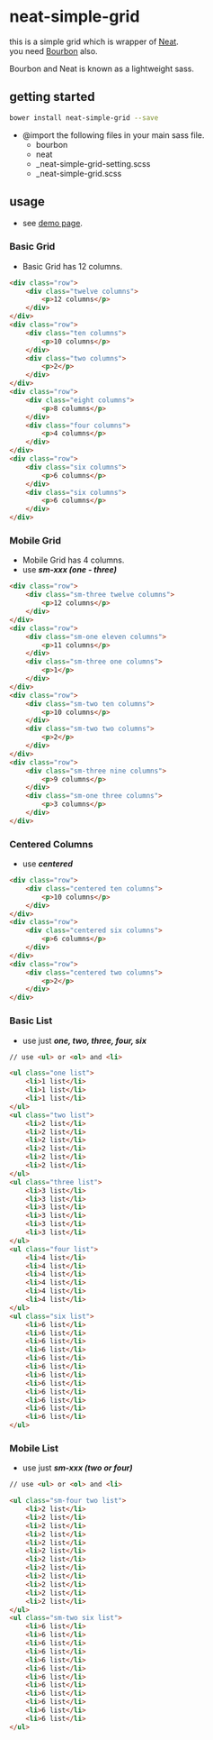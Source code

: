 # neat-simple-grid

this is a simple grid which is wrapper of [Neat](http://neat.bourbon.io/).  
you need [Bourbon](http://bourbon.io/) also.

Bourbon and Neat is known as a lightweight sass.



## getting started

```bash
bower install neat-simple-grid --save
```

* @import the following files in your main sass file.
	* bourbon
	* neat
	* _neat-simple-grid-setting.scss
	* _neat-simple-grid.scss



## usage

* see [demo page](http://github.masa69.net/neat-simple-grid/).

### Basic Grid

* Basic Grid has 12 columns.

```html
<div class="row">
	<div class="twelve columns">
		<p>12 columns</p>
	</div>
</div>
<div class="row">
	<div class="ten columns">
		<p>10 columns</p>
	</div>
	<div class="two columns">
		<p>2</p>
	</div>
</div>
<div class="row">
	<div class="eight columns">
		<p>8 columns</p>
	</div>
	<div class="four columns">
		<p>4 columns</p>
	</div>
</div>
<div class="row">
	<div class="six columns">
		<p>6 columns</p>
	</div>
	<div class="six columns">
		<p>6 columns</p>
	</div>
</div>
```



### Mobile Grid

* Mobile Grid has 4 columns.
* use ***sm-xxx (one - three)***

```html
<div class="row">
	<div class="sm-three twelve columns">
		<p>12 columns</p>
	</div>
</div>
<div class="row">
	<div class="sm-one eleven columns">
		<p>11 columns</p>
	</div>
	<div class="sm-three one columns">
		<p>1</p>
	</div>
</div>
<div class="row">
	<div class="sm-two ten columns">
		<p>10 columns</p>
	</div>
	<div class="sm-two two columns">
		<p>2</p>
	</div>
</div>
<div class="row">
	<div class="sm-three nine columns">
		<p>9 columns</p>
	</div>
	<div class="sm-one three columns">
		<p>3 columns</p>
	</div>
</div>
```



### Centered Columns

* use ***centered***

```html
<div class="row">
	<div class="centered ten columns">
		<p>10 columns</p>
	</div>
</div>
<div class="row">
	<div class="centered six columns">
		<p>6 columns</p>
	</div>
</div>
<div class="row">
	<div class="centered two columns">
		<p>2</p>
	</div>
</div>
```



### Basic List

* use just ***one, two, three, four, six***

```html
// use <ul> or <ol> and <li>

<ul class="one list">
	<li>1 list</li>
	<li>1 list</li>
	<li>1 list</li>
</ul>
<ul class="two list">
	<li>2 list</li>
	<li>2 list</li>
	<li>2 list</li>
	<li>2 list</li>
	<li>2 list</li>
	<li>2 list</li>
</ul>
<ul class="three list">
	<li>3 list</li>
	<li>3 list</li>
	<li>3 list</li>
	<li>3 list</li>
	<li>3 list</li>
	<li>3 list</li>
</ul>
<ul class="four list">
	<li>4 list</li>
	<li>4 list</li>
	<li>4 list</li>
	<li>4 list</li>
	<li>4 list</li>
	<li>4 list</li>
</ul>
<ul class="six list">
	<li>6 list</li>
	<li>6 list</li>
	<li>6 list</li>
	<li>6 list</li>
	<li>6 list</li>
	<li>6 list</li>
	<li>6 list</li>
	<li>6 list</li>
	<li>6 list</li>
	<li>6 list</li>
	<li>6 list</li>
	<li>6 list</li>
</ul>
```



### Mobile List

* use just ***sm-xxx (two or four)***

```html
// use <ul> or <ol> and <li>

<ul class="sm-four two list">
	<li>2 list</li>
	<li>2 list</li>
	<li>2 list</li>
	<li>2 list</li>
	<li>2 list</li>
	<li>2 list</li>
	<li>2 list</li>
	<li>2 list</li>
	<li>2 list</li>
	<li>2 list</li>
	<li>2 list</li>
	<li>2 list</li>
</ul>
<ul class="sm-two six list">
	<li>6 list</li>
	<li>6 list</li>
	<li>6 list</li>
	<li>6 list</li>
	<li>6 list</li>
	<li>6 list</li>
	<li>6 list</li>
	<li>6 list</li>
	<li>6 list</li>
	<li>6 list</li>
	<li>6 list</li>
	<li>6 list</li>
</ul>
```
